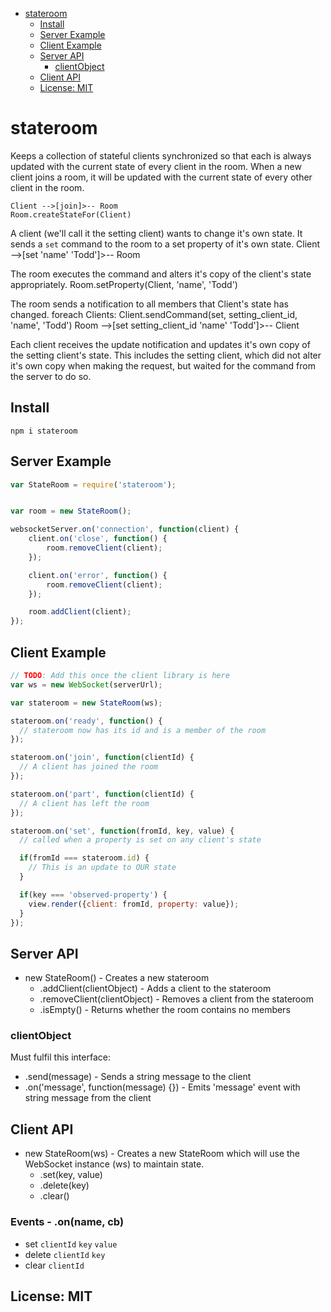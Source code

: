 - [stateroom](#stateroom)
  - [Install](#install)
  - [Server Example](#server-example)
  - [Client Example](#client-example)
  - [Server API](#server-api)
    - [clientObject](#clientobject)
  - [Client API](#client-api)
  - [License: MIT](#license-mit)


# stateroom

Keeps a collection of stateful clients synchronized so that each is always updated with the current state of every client in the room. When a new client joins a room, it will be updated with the current state of every other client in the room.


    Client -->[join]>-- Room
    Room.createStateFor(Client)

A client (we'll call it the setting client) wants to change it's own state.
It sends a `set` command to the room to a set property of it's own state.
    Client -->[set 'name' 'Todd']>-- Room

The room executes the command and alters it's copy of the client's state appropriately.
    Room.setProperty(Client, 'name', 'Todd')

The room sends a notification to all members that Client's state has changed.
    foreach Clients: Client.sendCommand(set, setting_client_id, 'name', 'Todd')
    Room -->[set setting_client_id 'name' 'Todd']>-- Client

Each client receives the update notification and updates it's own copy of the setting
client's state. This includes the setting client, which did not alter it's own copy when
making the request, but waited for the command from the server to do so.


## Install
	npm i stateroom

## Server Example
```javascript
var StateRoom = require('stateroom');


var room = new StateRoom();

websocketServer.on('connection', function(client) {
	client.on('close', function() {
		room.removeClient(client);
	});

	client.on('error', function() {
		room.removeClient(client);
	});

	room.addClient(client);
});
```

## Client Example
```javascript
// TODO: Add this once the client library is here
var ws = new WebSocket(serverUrl);

var stateroom = new StateRoom(ws);

stateroom.on('ready', function() {
  // stateroom now has its id and is a member of the room
});

stateroom.on('join', function(clientId) {
  // A client has joined the room
});

stateroom.on('part', function(clientId) {
  // A client has left the room
});

stateroom.on('set', function(fromId, key, value) {
  // called when a property is set on any client's state

  if(fromId === stateroom.id) {
    // This is an update to OUR state
  }

  if(key === 'observed-property') {
    view.render({client: fromId, property: value});
  }
});
```


## Server API
* new StateRoom() - Creates a new stateroom
  * .addClient(clientObject) - Adds a client to the stateroom
  * .removeClient(clientObject) - Removes a client from the stateroom
  * .isEmpty() - Returns whether the room contains no members

### clientObject
Must fulfil this interface:
* .send(message) - Sends a string message to the client
* .on('message', function(message) {}) - Emits 'message' event with string message from the client


## Client API
* new StateRoom(ws) - Creates a new StateRoom which will use the WebSocket instance (ws) to maintain state.
  * .set(key, value)
  * .delete(key)
  * .clear()

### Events - .on(name, cb)
* set `clientId` `key` `value`
* delete `clientId` `key`
* clear `clientId`


## License: MIT
